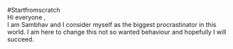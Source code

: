 #Startfromscratch
<br>
Hi everyone ,
<br> 
I am Sambhav and I consider myself as the biggest procrastinator in this world.
I am here to change this not so wanted behaviour and hopefully I will succeed.
